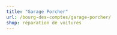 ```yaml
---
title: "Garage Porcher"
url: /bourg-des-comptes/garage-porcher/
shop: réparation de voitures
---
```

